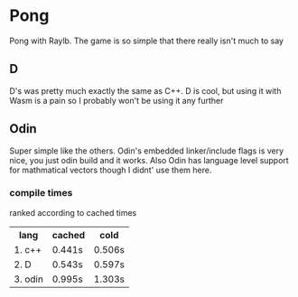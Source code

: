 # Pong
Pong with Raylb. The game is so simple that there really isn't much to say
## D
D's was pretty much exactly the same as C++. D is cool, but using it with Wasm is a pain so I probably won't be using it any further
## Odin
Super simple like the others. Odin's embedded linker/include flags is very nice, you just odin build and it works. Also Odin has language level support for mathmatical vectors though I didnt' use them here. 
### compile times
ranked according to cached times
<table>
    <th>lang</th>
    <th>cached</th>
    <th>cold</th>
    <tr>
        <td>1. c++</td> 
        <td>0.441s</td>
        <td>0.506s</td>
    </tr>
    <tr>
        <td>2. D</td> 
        <td>0.543s</td>
        <td>0.597s</td>
    </tr>
    <tr>
        <td>3. odin</td> 
        <td>0.995s</td>
        <td>1.303s</td>
    </tr>
</table>